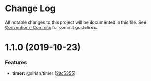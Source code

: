 # Change Log

All notable changes to this project will be documented in this file.
See [Conventional Commits](https://conventionalcommits.org) for commit guidelines.

# 1.1.0 (2019-10-23)


### Features

* **timer:** @sirian/timer ([29c5355](https://github.com/sirian/js/commit/29c53552fe82947613e347acb7b478715c951dc2))
